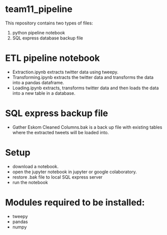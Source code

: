 # team11_pipeline
This repository contains two types of files:
1. python pipeline notebook
2. SQL express database backup file

# ETL pipeline notebook
- Extraction.ipynb extracts twitter data using tweepy.
- Transforming.ipynb extracts the twitter data and transforms the data into a pandas dataframe.
- Loading.ipynb extracts, transforms twitter data and then loads the data into a new table in a database.

# SQL express backup file
- Gather Eskom Cleaned Columns.bak is a back up file with existing tables where the extracted tweets will be loaded into.

# Setup
- download a notebook.
- open the jupyter notebook in jupyter or google colaboratory.
- restore .bak file to local SQL express server
- run the notebook

# Modules required to be installed:
- tweepy
- pandas
- numpy

